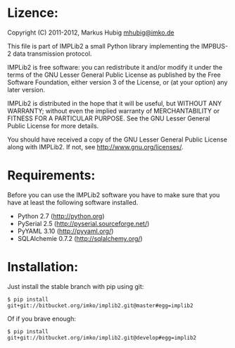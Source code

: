 Lizence:
========

Copyright (C) 2011-2012, Markus Hubig <mhubig@imko.de>

This file is part of IMPLib2 a small Python library implementing
the IMPBUS-2 data transmission protocol.

IMPLib2 is free software: you can redistribute it and/or modify
it under the terms of the GNU Lesser General Public License as
published by the Free Software Foundation, either version 3 of
the License, or (at your option) any later version.

IMPLib2 is distributed in the hope that it will be useful,
but WITHOUT ANY WARRANTY; without even the implied warranty of
MERCHANTABILITY or FITNESS FOR A PARTICULAR PURPOSE. See the
GNU Lesser General Public License for more details.

You should have received a copy of the GNU Lesser General Public
License along with IMPLib2. If not, see <http://www.gnu.org/licenses/>.

Requirements:
=============

Before you can use the IMPLib2 software you have to make sure that
you have at least the following software installed.

- Python 2.7 (http://python.org)
- PySerial 2.5 (http://pyserial.sourceforge.net/)
- PyYAML 3.10 (http://pyyaml.org/)
- SQLAlchemie 0.7.2 (http://sqlalchemy.org/)

Installation:
=============

Just install the stable branch with pip using git:

    $ pip install git+git://bitbucket.org/imko/implib2.git@master#egg=implib2

Of if you brave enough:

    $ pip install git+git://bitbucket.org/imko/implib2.git@develop#egg=implib2

